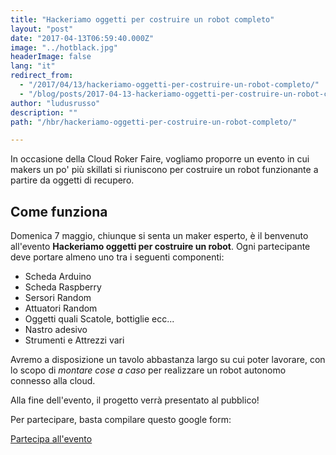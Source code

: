 ```yaml
---
title: "Hackeriamo oggetti per costruire un robot completo"
layout: "post"
date: "2017-04-13T06:59:40.000Z"
image: "../hotblack.jpg"
headerImage: false
lang: "it"
redirect_from:
  - "/2017/04/13/hackeriamo-oggetti-per-costruire-un-robot-completo/"
  - "/blog/posts/2017-04-13-hackeriamo-oggetti-per-costruire-un-robot-completo"
author: "ludusrusso"
description: ""
path: "/hbr/hackeriamo-oggetti-per-costruire-un-robot-completo/"

---
```


In occasione della Cloud Roker Faire, vogliamo proporre un evento in cui makers un po' più skillati si riuniscono per costruire un robot funzionante a partire da oggetti di recupero.

## Come funziona

Domenica 7 maggio, chiunque si senta un maker esperto, è il benvenuto all'evento **Hackeriamo oggetti per costruire un robot**. Ogni partecipante deve portare almeno uno tra i seguenti componenti:

- Scheda Arduino
- Scheda Raspberry
- Sersori Random
- Attuatori Random
- Oggetti quali Scatole, bottiglie ecc...
- Nastro adesivo
- Strumenti e Attrezzi vari

Avremo a disposizione un tavolo abbastanza largo su cui poter lavorare, con lo scopo di _montare cose a caso_ per realizzare un robot autonomo connesso alla cloud.

Alla fine dell'evento, il progetto verrà presentato al pubblico!

Per partecipare, basta compilare questo google form:

<a type="button" href="https://goo.gl/forms/Km0XwYWtqt30OdQC2" class="btn btn-bg btn-default"> Partecipa all'evento</a>

